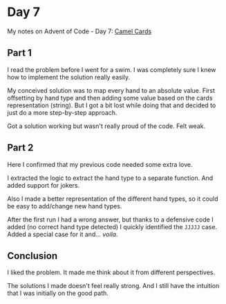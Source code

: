 # Day 7

My notes on Advent of Code - Day 7: [Camel Cards](https://adventofcode.com/2023/day/7)

## Part 1

I read the problem before I went for a swim. I was completely sure I knew how to implement the solution really easily.

My conceived solution was to map every hand to an absolute value. First offsetting by hand type and then adding some value based on the cards representation (string). But I got a bit lost while doing that and decided to just do a more step-by-step approach.

Got a solution working but wasn't really proud of the code. Felt weak.


## Part 2

Here I confirmed that my previous code needed some extra love.

I extracted the logic to extract the hand type to a separate function. And added support for jokers.

Also I made a better representation of the different hand types, so it could be easy to add/change new hand types.

After the first run I had a wrong answer, but thanks to a defensive code I added (no correct hand type detected) I quickly identified the `JJJJJ` case. Added a special case for it and... _voila_.

## Conclusion

I liked the problem. It made me think about it from different perspectives.

The solutions I made doesn't feel really strong. And I still have the intuition that I was initially on the good path.
